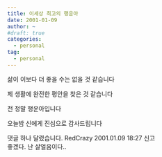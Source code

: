 ```yaml
---
title: 이세상 최고의 행운아
date: 2001-01-09
author: ~
#draft: true
categories:
  - personal
tag:
  - personal
---
```




삶이 이보다 더 좋을 수는 없을 것 같습니다

제 생활에 완전한 평안을 찾은 것 같습니다

전 정말 행운아입니다

오늘밤 신에게 진심으로 감사드립니다


 댓글 하나 달렸습니다.
RedCrazy 2001.01.09 18:27 신고   
좋겠다. 난 살얼음이다..




